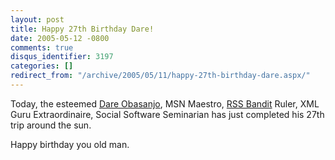 ```yaml
---
layout: post
title: Happy 27th Birthday Dare!
date: 2005-05-12 -0800
comments: true
disqus_identifier: 3197
categories: []
redirect_from: "/archive/2005/05/11/happy-27th-birthday-dare.aspx/"
---
```


Today, the esteemed [Dare Obasanjo](http://www.25hoursaday.com/weblog/),
MSN Maestro, [RSS Bandit](http://www.rssbandit.org/) Ruler, XML Guru
Extraordinaire, Social Software Seminarian has just completed his 27th
trip around the sun.

Happy birthday you old man.

